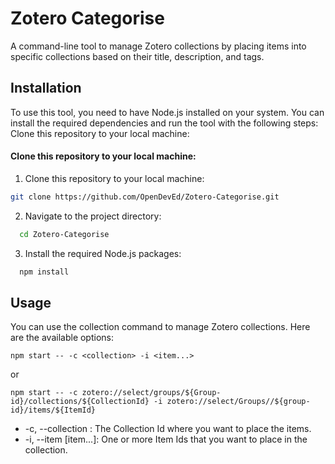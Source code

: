 
# Zotero Categorise

A command-line tool to manage Zotero collections by placing items into specific collections based on their title, description, and tags.

## Installation

To use this tool, you need to have Node.js installed on your system. You can install the required dependencies and run the tool with the following steps:
Clone this repository to your local machine:


#### Clone this repository to your local machine:

1. Clone this repository to your local machine:

 ```bash
 git clone https://github.com/OpenDevEd/Zotero-Categorise.git
  ```

2. Navigate to the project directory:

```bash
  cd Zotero-Categorise
```

3. Install the required Node.js packages:

```bash
  npm install
```

## Usage

You can use the collection command to manage Zotero collections. Here are the available options:

```
npm start -- -c <collection> -i <item...> 
```

or

```
npm start -- -c zotero://select/groups/${Group-id}/collections/${CollectionId} -i zotero://select/Groups//${group-id}/items/${ItemId}
```

- -c, --collection <collection>: The Collection Id where you want to place the items.
- -i, --item [item...]: One or more Item Ids that you want to place in the collection.